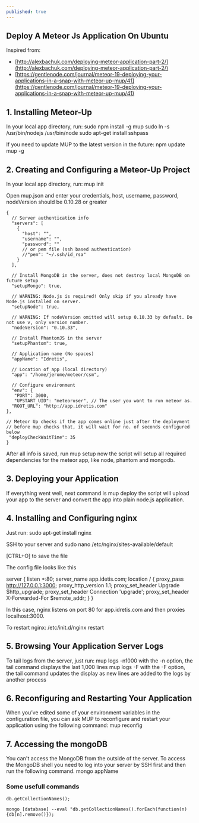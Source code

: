 ```yaml
---
published: true
---
```



## Deploy A Meteor Js Application On Ubuntu

Inspired from:

- [http://alexbachuk.com/deploying-meteor-application-part-2/](http://alexbachuk.com/deploying-meteor-application-part-2/)
- [https://gentlenode.com/journal/meteor-19-deploying-your-applications-in-a-snap-with-meteor-up-mup/41](https://gentlenode.com/journal/meteor-19-deploying-your-applications-in-a-snap-with-meteor-up-mup/41)



## 1. Installing Meteor-Up

In your local app directory, run:
	sudo npm install -g mup
	sudo ln -s /usr/bin/nodejs /usr/bin/node
	sudo apt-get install sshpass
    
If you need to update MUP to the latest version in the future:
	npm update mup -g

## 2. Creating and Configuring a Meteor-Up Project

In your local app directory, run:
	mup init
    
Open mup.json and enter your credentials, host, username, password, nodeVersion should be 0.10.28 or greater

	{
	  // Server authentication info
	  "servers": [
	    {
	      "host": "",
	      "username": "",
	      "password": ""
	      // or pem file (ssh based authentication)
	      //"pem": "~/.ssh/id_rsa"
	    }
	  ],

	  // Install MongoDB in the server, does not destroy local MongoDB on future setup
	  "setupMongo": true,

	  // WARNING: Node.js is required! Only skip if you already have Node.js installed on server.
	  "setupNode": true,

	  // WARNING: If nodeVersion omitted will setup 0.10.33 by default. Do not use v, only version number.
	  "nodeVersion": "0.10.33",

	  // Install PhantomJS in the server
	  "setupPhantom": true,

	  // Application name (No spaces)
	  "appName": "Idretis",

	  // Location of app (local directory)
	  "app": "/home/jerome/meteor/csm",

	  // Configure environment
	  "env": {
 	   "PORT": 3000,
 	   "UPSTART_UID": "meteoruser", // The user you want to run meteor as.
  	  "ROOT_URL": "http://app.idretis.com"
  	},

  	// Meteor Up checks if the app comes online just after the deployment
  	// before mup checks that, it will wait for no. of seconds configured below
 	 "deployCheckWaitTime": 35
	}

After all info is saved, run 
	mup setup
now the script will setup all required dependencies for the meteor app, like node, phantom and mongodb.

## 3. Deploying your Application

If everything went well, next command is 
	mup deploy
the script will upload your app to the server and convert the app into plain node.js application.

## 4. Installing and Configuring nginx

Just run:
	sudo apt-get install nginx

SSH to your server and 
	sudo nano /etc/nginx/sites-available/default
    
[CTRL+O] to save the file
    
The config file looks like this

server {
	listen *:80;
	server_name app.idetis.com;
    location / {
    	proxy_pass http://127.0.0.1:3000;
    	proxy_http_version 1.1;
    	proxy_set_header Upgrade $http_upgrade;
    	proxy_set_header Connection 'upgrade';
    	proxy_set_header X-Forwarded-For $remote_addr;
    }
}

In this case, nginx listens on port 80 for app.idretis.com and then proxies localhost:3000.

To restart nginx:
	/etc/init.d/nginx restart

## 5. Browsing Your Application Server Logs

To tail logs from the server, just run:
	mup logs -n1000
with the -n option, the tail command displays the last 1,000 lines
	mup logs -F
with the -F option, the tail command updates the display as new lines are added to the logs by another process

## 6. Reconfiguring and Restarting Your Application

When you’ve edited some of your environment variables in the configuration file, you can ask MUP to reconfigure and restart your application using the following command:
	mup reconfig

## 7. Accessing the mongoDB

You can't access the MongoDB from the outside of the server. To access the MongoDB shell you need to log into your server by SSH first and then run the following command.
    mongo appName

### Some usefull commands
	db.getCollectionNames();
    
    mongo [database] --eval "db.getCollectionNames().forEach(function(n){db[n].remove()});
